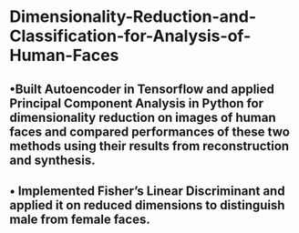 # Dimensionality-Reduction-and-Classification-for-Analysis-of-Human-Faces
## •Built Autoencoder in Tensorflow and applied Principal Component Analysis in Python for dimensionality reduction on images of human faces and compared performances of these two methods using their results from reconstruction and synthesis.
## • Implemented Fisher’s Linear Discriminant and applied it on reduced dimensions to distinguish male from female faces.
